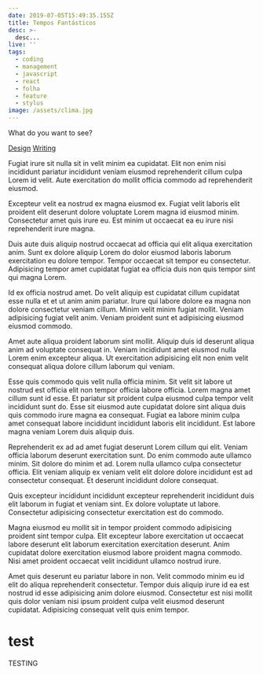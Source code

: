 ```yaml
---
date: 2019-07-05T15:49:35.155Z
title: Tempos Fantásticos
desc: >-
  desc...
live: ''
tags:
  - coding
  - management
  - javascript
  - react
  - folha
  - feature
  - stylus
image: /assets/clima.jpg
---
```


<!-- TODO: solve information location -->
<!-- Will we put ALL TF INFO in one page or multiple? -->
<!-- Is it valid to separate as projects? -->
<!-- TODO solve redirects -->

What do you want to see?

[Design](#design)
[Writing](#writing)

Fugiat irure sit nulla sit in velit minim ea cupidatat. Elit non enim nisi incididunt pariatur incididunt veniam eiusmod reprehenderit cillum culpa Lorem id velit. Aute exercitation do mollit officia commodo ad reprehenderit eiusmod.

Excepteur velit ea nostrud ex magna eiusmod ex. Fugiat velit laboris elit proident elit deserunt dolore voluptate Lorem magna id eiusmod minim. Consectetur amet quis irure eu. Est minim ut occaecat ea eu irure nisi reprehenderit irure magna.

Duis aute duis aliquip nostrud occaecat ad officia qui elit aliqua exercitation anim. Sunt ex dolore aliquip Lorem do dolor eiusmod laboris laborum exercitation eu dolore tempor. Tempor occaecat sit tempor eu consectetur. Adipisicing tempor amet cupidatat fugiat ea officia duis non quis tempor sint qui magna Lorem.

Id ex officia nostrud amet. Do velit aliquip est cupidatat cillum cupidatat esse nulla et et ut anim anim pariatur. Irure qui labore dolore ea magna non dolore consectetur veniam cillum. Minim velit minim fugiat mollit. Veniam adipisicing fugiat velit anim. Veniam proident sunt et adipisicing eiusmod eiusmod commodo.

Amet aute aliqua proident laborum sint mollit. Aliquip duis id deserunt aliqua anim ad voluptate consequat in. Veniam incididunt amet eiusmod nulla Lorem enim excepteur aliqua. Ut exercitation adipisicing elit non enim velit consequat aliqua dolore cillum laborum qui veniam.

Esse quis commodo quis velit nulla officia minim. Sit velit sit labore ut nostrud est officia elit non tempor officia labore officia. Lorem magna amet cillum sunt id esse. Et pariatur sit proident culpa eiusmod culpa tempor velit incididunt sunt do. Esse sit eiusmod aute cupidatat dolore sint aliqua duis quis commodo irure magna ea consequat. Fugiat ea labore minim culpa amet consequat labore incididunt incididunt laboris elit incididunt. Est labore magna veniam Lorem duis aliquip duis.

Reprehenderit ex ad ad amet fugiat deserunt Lorem cillum qui elit. Veniam officia laborum deserunt exercitation sunt. Do enim commodo aute ullamco minim. Sit dolore do minim et ad. Lorem nulla ullamco culpa consectetur officia. Elit veniam aliquip ex veniam velit elit dolore dolore incididunt est ad consectetur consequat. Et deserunt incididunt dolore consequat.

Quis excepteur incididunt incididunt excepteur reprehenderit incididunt duis elit laborum in fugiat et veniam sint. Ex dolore voluptate ut labore. Consectetur adipisicing consectetur exercitation est do commodo.

Magna eiusmod eu mollit sit in tempor proident commodo adipisicing proident sint tempor culpa. Elit excepteur labore exercitation ut occaecat labore deserunt elit laborum exercitation exercitation deserunt. Anim cupidatat dolore exercitation eiusmod labore proident magna commodo. Nisi amet proident occaecat velit incididunt ullamco nostrud irure.

Amet quis deserunt eu pariatur labore in non. Velit commodo minim eu id elit do aliqua reprehenderit consectetur. Tempor duis aliquip irure id ea est nostrud id esse adipisicing anim dolore eiusmod. Consectetur est nisi mollit quis dolor veniam nisi ipsum proident culpa velit eiusmod deserunt cupidatat. Adipisicing consequat velit quis enim tempor.

# test

TESTING